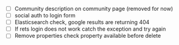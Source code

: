 - [ ] Community description on community page (removed for now)
- [ ] social auth to login form
- [ ] Elasticsearch check, google results are returning 404
- [ ] If rets login does not work catch the exception and try again
- [ ] Remove properties check property available before delete

